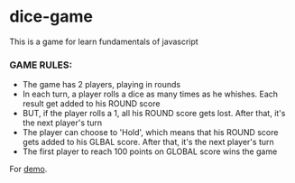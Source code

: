 # dice-game
This is a game for learn fundamentals of javascript

### GAME RULES:
- The game has 2 players, playing in rounds
- In each turn, a player rolls a dice as many times as he whishes. Each result get added to his ROUND score
- BUT, if the player rolls a 1, all his ROUND score gets lost. After that, it's the next player's turn
- The player can choose to 'Hold', which means that his ROUND score gets added to his GLBAL score. After that, it's the next player's turn
- The first player to reach 100 points on GLOBAL score wins the game

For [demo](https://demo.nejdetkadirbektas.com/dice-game/).

